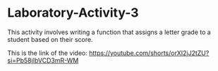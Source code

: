 # Laboratory-Activity-3
This activity involves writing a function that assigns a letter grade to a student based on their score.

This is the link of the video:
https://youtube.com/shorts/orXI2jJ2tZU?si=Pb58jIbVCD3mR-WM
